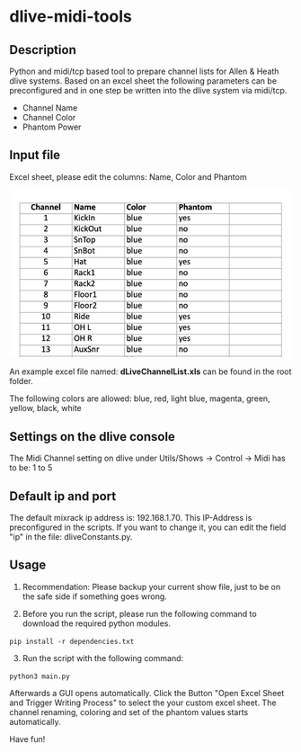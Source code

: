 # dlive-midi-tools
## Description
Python and midi/tcp based tool to prepare channel lists for Allen &amp; Heath dlive systems. Based on an excel sheet the following parameters can be preconfigured and in one step be written into the dlive system via midi/tcp. 
- Channel Name
- Channel Color
- Phantom Power

## Input file
Excel sheet, please edit the columns: Name, Color and Phantom

![Excel](excel.png)

An example excel file named: **dLiveChannelList.xls** can be found in the root folder. 

The following colors are allowed:
blue, red, light blue, magenta, green, yellow, black, white

## Settings on the dlive console
The Midi Channel setting on dlive under Utils/Shows -> Control -> Midi has to be: 1 to 5

## Default ip and port
The default mixrack ip address is: 192.168.1.70. This IP-Address is preconfigured in the scripts. If you want to change it, you can edit the field "ip" in the file: dliveConstants.py.   

## Usage
1. Recommendation: Please backup your current show file, just to be on the safe side if something goes wrong.

2. Before you run the script, please run the following command to download the required python modules.

`pip install -r dependencies.txt`

3. Run the script with the following command: 

`python3 main.py`

Afterwards a GUI opens automatically. Click the Button "Open Excel Sheet and Trigger Writing Process" to select the your custom excel sheet. The channel renaming, coloring and set of the phantom values starts automatically.

Have fun!

